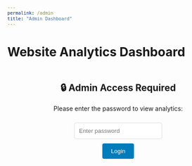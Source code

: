 ```yaml
---
permalink: /admin
title: "Admin Dashboard"
---
```


# Website Analytics Dashboard

<div id="login-container" style="text-align: center; margin: 50px auto; max-width: 400px;">
    <h2>🔒 Admin Access Required</h2>
    <p>Please enter the password to view analytics:</p>
    <input type="password" id="password-input" placeholder="Enter password" style="width: 200px; padding: 10px; margin: 10px; border: 1px solid #ddd; border-radius: 4px;">
    <br>
    <button onclick="checkPassword()" style="background: #007cba; color: white; padding: 10px 20px; border: none; border-radius: 4px; cursor: pointer;">Login</button>
    <p id="error-message" style="color: red; display: none;">Incorrect password. Please try again.</p>
</div>

<div id="stats-container" style="display: none;">
    <h2>Tracking Statistics</h2>
    <div id="stats-display">
        <p><strong>Website Visits:</strong> <span id="website-visits">Loading...</span></p>
        <p><strong>Resume Downloads/Views:</strong> <span id="resume-downloads">Loading...</span></p>
        <p><strong>First Visit:</strong> <span id="first-visit">Loading...</span></p>
        <p><strong>Last Visit:</strong> <span id="last-visit">Loading...</span></p>
    </div>
    
    <div style="margin-top: 20px;">
        <button onclick="refreshStats()" style="background: #007cba; color: white; padding: 10px 20px; border: none; border-radius: 4px; cursor: pointer;">Refresh Stats</button>
        <button onclick="resetStats()" style="background: #dc3545; color: white; padding: 10px 20px; border: none; border-radius: 4px; cursor: pointer; margin-left: 10px;">Reset Stats</button>
        <button onclick="logout()" style="background: #6c757d; color: white; padding: 10px 20px; border: none; border-radius: 4px; cursor: pointer; margin-left: 10px;">Logout</button>
        <button onclick="clearSession()" style="background: #ffc107; color: black; padding: 10px 20px; border: none; border-radius: 4px; cursor: pointer; margin-left: 10px;">Clear Session</button>

    </div>
    
    <div style="margin-top: 20px;">
        <h3>Raw Data</h3>
        <pre id="raw-data" style="background: #f8f9fa; padding: 15px; border-radius: 4px; overflow-x: auto;"></pre>
    </div>
</div>

<script src="/assets/js/tracking.js"></script>
<script>

const ADMIN_PASSWORD_HASH = '941d03531aadb6f98db834afd0288cd90d7dfdd3b545fbc55c005d073f1b1255';

async function checkPassword() {
    const password = document.getElementById('password-input').value;
    const errorMessage = document.getElementById('error-message');
    
    // Hash the entered password and compare with stored hash
    const hashedPassword = await sha256(password);
    
    if (hashedPassword === ADMIN_PASSWORD_HASH) {
        // Store login state in sessionStorage
        sessionStorage.setItem('adminLoggedIn', 'true');
        showStats();
        errorMessage.style.display = 'none';
    } else {
        errorMessage.style.display = 'block';
        document.getElementById('password-input').value = '';
    }
}

// Simple SHA-256 function
async function sha256(message) {
    const msgBuffer = new TextEncoder().encode(message);
    const hashBuffer = await crypto.subtle.digest('SHA-256', msgBuffer);
    const hashArray = Array.from(new Uint8Array(hashBuffer));
    const hashHex = hashArray.map(b => b.toString(16).padStart(2, '0')).join('');
    return hashHex;
}

function showStats() {
    document.getElementById('login-container').style.display = 'none';
    document.getElementById('stats-container').style.display = 'block';
    displayStats();
}

function logout() {
    sessionStorage.removeItem('adminLoggedIn');
    document.getElementById('login-container').style.display = 'block';
    document.getElementById('stats-container').style.display = 'none';
    document.getElementById('password-input').value = '';
    document.getElementById('error-message').style.display = 'none';
}

function clearSession() {
    sessionStorage.clear();
    alert('Session cleared! Please refresh the page to test password protection.');
}



function displayStats() {
    if (typeof window.trackingSystem !== 'undefined') {
        const stats = window.trackingSystem.getStats();
        
        document.getElementById('website-visits').textContent = stats.websiteVisits;
        document.getElementById('resume-downloads').textContent = stats.resumeDownloads;
        document.getElementById('first-visit').textContent = new Date(stats.firstVisit).toLocaleString();
        document.getElementById('last-visit').textContent = stats.lastVisit ? new Date(stats.lastVisit).toLocaleString() : 'Never';
        
        document.getElementById('raw-data').textContent = JSON.stringify(stats, null, 2);
    } else {
        document.getElementById('stats-display').innerHTML = '<p style="color: red;">Tracking system not loaded. Please refresh the page.</p>';
    }
}

function refreshStats() {
    displayStats();
}

function resetStats() {
    if (confirm('Are you sure you want to reset all tracking statistics?')) {
        window.trackingSystem.resetStats();
        displayStats();
    }
}

// Check if already logged in when page loads
document.addEventListener('DOMContentLoaded', function() {
    // Clear any existing login state to force password entry
    sessionStorage.removeItem('adminLoggedIn');
    
    // Allow Enter key to submit password
    document.getElementById('password-input').addEventListener('keypress', function(e) {
        if (e.key === 'Enter') {
            checkPassword();
        }
    });
});
</script>

<style>
#stats-container {
    max-width: 800px;
    margin: 0 auto;
    padding: 20px;
}

#stats-display p {
    font-size: 16px;
    margin: 10px 0;
    padding: 10px;
    background: #f8f9fa;
    border-radius: 4px;
}

button:hover {
    opacity: 0.8;
}

pre {
    font-size: 12px;
    line-height: 1.4;
}
</style> 